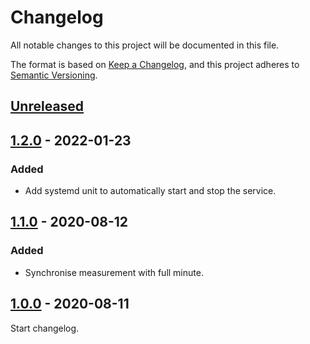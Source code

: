 # Changelog
All notable changes to this project will be documented in this file.

The format is based on [Keep a Changelog](https://keepachangelog.com/en/1.1.0/),
and this project adheres to [Semantic Versioning](https://semver.org/spec/v2.0.0.html).

## [Unreleased]

## [1.2.0] - 2022-01-23

### Added

- Add systemd unit to automatically start and stop the service.

## [1.1.0] - 2020-08-12

### Added

- Synchronise measurement with full minute.

## [1.0.0] - 2020-08-11

Start changelog.

[Unreleased]: https://github.com/Mq89/temperature-monitor/compare/v1.2.0...master
[1.2.0]: https://github.com/Mq89/temperature-monitor/compare/v1.1.0...v1.2.0
[1.1.0]: https://github.com/Mq89/temperature-monitor/compare/v1.0.0...v1.1.0
[1.0.0]: https://github.com/Mq89/temperature-monitor/tags/v1.0.0
